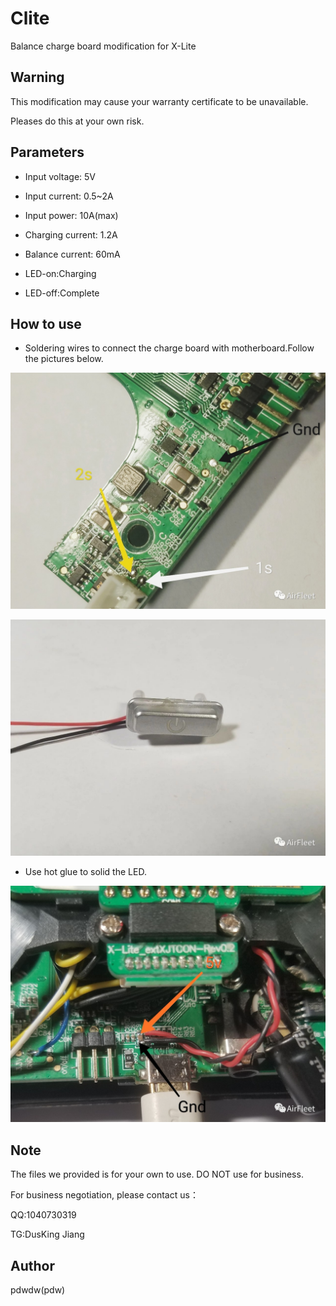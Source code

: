 # Clite
Balance charge board modification for X-Lite

## Warning
This modification may cause your warranty certificate to be unavailable.

Pleases do this at your own risk.

## Parameters
*  Input voltage: 5V
*  Input current: 0.5~2A
*  Input power: 10A(max)
*  Charging current: 1.2A
*  Balance current: 60mA

*  LED-on:Charging
*  LED-off:Complete

## How to use
*  Soldering wires to connect the charge board with motherboard.Follow the pictures below.

![battery](photo/battery.jpg?raw=true "battery")

![LED](photo/LED.jpg?raw=true "LED")

*  Use hot glue to solid the LED.

![power-in](photo/power-in.jpg?raw=true "power-in")

## Note
The files we provided is for your own to use. DO NOT use for business.

For business negotiation, please contact us：

QQ:1040730319

TG:DusKing Jiang

## Author

pdwdw(pdw)
